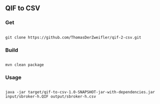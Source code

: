 <h2>QIF to CSV</h2>
<h3>Get</h3>
<code>
git clone https://github.com/ThomasDerZweifler/qif-2-csv.git
</code>
<h3>Build</h3>
<code>
mvn clean package
</code>
<h3>Usage</h3>
<code>
java -jar target/qif-to-csv-1.0-SNAPSHOT-jar-with-dependencies.jar input/sbroker-h.QIF output/sbroker-h.csv
</code>
